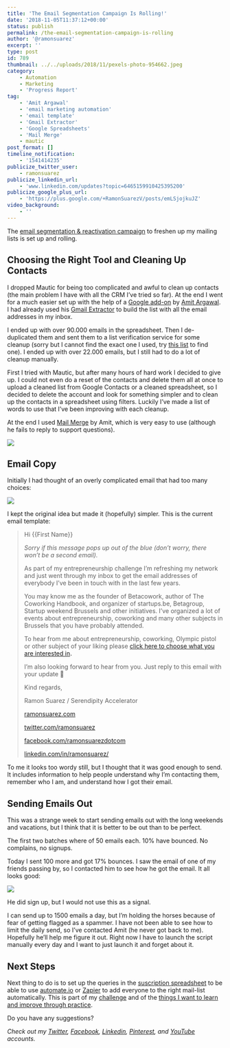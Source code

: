 ```yaml
---
title: 'The Email Segmentation Campaign Is Rolling!'
date: '2018-11-05T11:37:12+00:00'
status: publish
permalink: /the-email-segmentation-campaign-is-rolling
author: '@ramonsuarez'
excerpt: ''
type: post
id: 789
thumbnail: ../../uploads/2018/11/pexels-photo-954662.jpeg
category:
    - Automation
    - Marketing
    - 'Progress Report'
tag:
    - 'Amit Argawal'
    - 'email marketing automation'
    - 'email template'
    - 'Gmail Extractor'
    - 'Google Spreadsheets'
    - 'Mail Merge'
    - mautic
post_format: []
timeline_notification:
    - '1541414235'
publicize_twitter_user:
    - ramonsuarez
publicize_linkedin_url:
    - 'www.linkedin.com/updates?topic=6465159910425395200'
publicize_google_plus_url:
    - 'https://plus.google.com/+RamonSuarezV/posts/emLSjojkuJZ'
video_background:
    - ''
---
```

The [email segmentation &amp; reactivation campaign](http://ramonsuarez.com/dipping-my-toes-into-email-marketing-automation/) to freshen up my mailing lists is set up and rolling.

Choosing the Right Tool and Cleaning Up Contacts
------------------------------------------------

I dropped Mautic for being too complicated and awful to clean up contacts (the main problem I have with all the CRM I’ve tried so far). At the end I went for a much easier set up with the help of a [Google add-on](https://digitalinspiration.com/#addons) by [Amit Argawal](https://digitalinspiration.com/google-developer). I had already used his [Gmail Extractor](https://digitalinspiration.com/product/email-address-extractor) to build the list with all the email addresses in my inbox.

I ended up with over 90.000 emails in the spreadsheet. Then I de-duplicated them and sent them to a list verification service for some cleanup (sorry but I cannot find the exact one I used, try [this list](https://www.capterra.com/email-verification-tools-software/) to find one). I ended up with over 22.000 emails, but I still had to do a lot of cleanup manually.

First I tried with Mautic, but after many hours of hard work I decided to give up. I could not even do a reset of the contacts and delete them all at once to upload a cleaned list from Google Contacts or a cleaned spreadsheet, so I decided to delete the account and look for something simpler and to clean up the contacts in a spreadsheet using filters. Luckily I’ve made a list of words to use that I’ve been improving with each cleanup.

At the end I used [Mail Merge](https://digitalinspiration.com/product/gmail-mail-merge) by Amit, which is very easy to use (although he fails to reply to support questions).

![](https://ramonsuarez.com/wp-content/uploads/2018/11/mail-merge-for-gmail.png)

Email Copy
----------

Initially I had thought of an overly complicated email that had too many choices:

![](https://ramonsuarez.com/wp-content/uploads/2018/11/email-segmentation-note-keep.png)

I kept the original idea but made it (hopefully) simpler. This is the current email template:

> Hi {{First Name}}
> 
> *Sorry if this message pops up out of the blue (don’t worry, there won’t be a second email).*
> 
> As part of my entrepreneurship challenge I’m refreshing my network and just went through my inbox to get the email addresses of everybody I’ve been in touch with in the last few years.
> 
> You may know me as the founder of Betacowork, author of The Coworking Handbook, and organizer of startups.be, Betagroup, Startup weekend Brussels and other initiatives. I’ve organized a lot of events about entrepreneurship, coworking and many other subjects in Brussels that you have probably attended.
> 
> To hear from me about entrepreneurship, coworking, Olympic pistol or other subject of your liking please [click here to choose what you are interested in](https://ramonsuarez.com/do-you-want-to-hear-from-me/?utm_source=blog&utm_medium=post)**.**
> 
> I’m also looking forward to hear from you. Just reply to this email with your update 🙂
> 
> Kind regards,
> 
> Ramon Suarez / Serendipity Accelerator
> 
> [ramonsuarez.com](https://ramonsuarez.com/?utm_source=listbuilder&utm_medium=email)
> 
> [twitter.com/ramonsuarez](https://twitter.com/ramonsuarez?utm_source=listbuilder&utm_medium=email)
> 
> [facebook.com/ramonsuarezdotcom](https://www.facebook.com/ramonsuarezdotcom?utm_source=listbuilder&utm_medium=email)
> 
> [linkedin.com/in/ramonsuarez/](https://www.linkedin.com/in/ramonsuarez/?utm_source=listbuilder&utm_medium=email)

To me it looks too wordy still, but I thought that it was good enough to send. It includes information to help people understand why I’m contacting them, remember who I am, and understand how I got their email.

Sending Emails Out
------------------

This was a strange week to start sending emails out with the long weekends and vacations, but I think that it is better to be out than to be perfect.

The first two batches where of 50 emails each. 10% have bounced. No complains, no signups.

Today I sent 100 more and got 17% bounces. I saw the email of one of my friends passing by, so I contacted him to see how he got the email. It all looks good:

![](https://ramonsuarez.com/wp-content/uploads/2018/11/in-the-inbox.jpeg)

He did sign up, but I would not use this as a signal.

I can send up to 1500 emails a day, but I’m holding the horses because of fear of getting flagged as a spammer. I have not been able to see how to limit the daily send, so I’ve contacted Amit (he never got back to me). Hopefully he’ll help me figure it out. Right now I have to launch the script manually every day and I want to just launch it and forget about it.

Next Steps
----------

Next thing to do is to set up the queries in the [suscription spreadsheet](https://ramonsuarez.com/do-you-want-to-hear-from-me/?utm_source=blog&utm_medium=post) to be able to use [automate.io](https://automate.io) or [Zapier](https://zapier.com/) to add everyone to the right mail-list automatically. This is part of my [challenge](https://ramonsuarez.com/challenge-projects/) and of the [things I want to learn and improve through practice](https://ramonsuarez.com/things-to-learn-and-improve-through-practice/).

Do you have any suggestions?

*Check out my [Twitter](https://twitter.com/ramonsuarez), [Facebook](https://www.facebook.com/ramonsuarezdotcom), [Linkedin](https://www.linkedin.com/in/ramonsuarez/), [Pinterest](https://www.pinterest.com/ramonsuarez/), and [YouTube](https://www.youtube.com/ramonsuarezv) accounts.*
